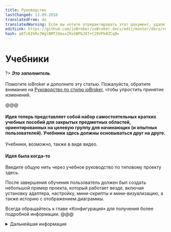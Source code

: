 ```yaml
---
title: Руководство
lastChanged: 13.09.2018
translatedFrom: de
translatedWarning: Если вы хотите отредактировать этот документ, удалите поле «translationFrom», в противном случае этот документ будет снова автоматически переведен
editLink: https://github.com/ioBroker/ioBroker.docs/edit/master/docs/ru/tutorial/README.md
hash: a6Tc6IhRx7WglNMTJXmxxIRsGBPGJX7+t29VPk0ZCq0=
---
```

# Учебники
?> ***Это заполнитель***.<br><br> Помогите ioBroker и дополните эту статью. Пожалуйста, обратите внимание на [Руководство по стилю ioBroker](community/styleguidedoc), чтобы упростить принятие изменений.

@@@

#### Идея теперь представляет собой набор самостоятельных кратких учебных пособий для закрытых предметных областей, ориентированных на целевую группу для начинающих (и опытных пользователей). Учебники здесь должны основываться друг на друге.
Учебники, возможно, также в виде видео.

#### Идея была когда-то
Введите общую нить через учебное руководство по типовому проекту здесь.

После завершения обучения пользователь должен был создать небольшой пример проекта, который работает везде, включая установку адаптера, настройку, мини-скрипты и мини-визуализацию, а также историю с отображением диаграммы.

Всегда обращайтесь к главе «Конфигурация» для получения более подробной информации.
@@@

<details><summary>Дальнейшая информация</summary>

+ список уценки 1 + вложенный список 1 + вложенный список 2 + список уценки 2

</детали>